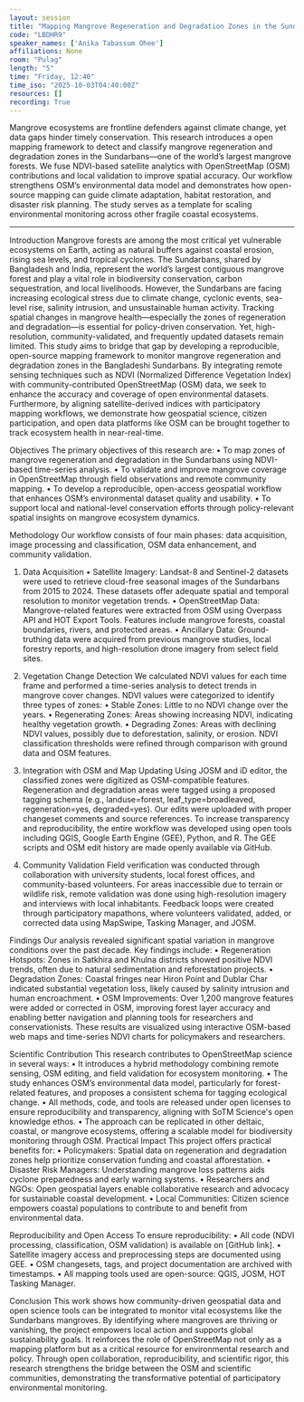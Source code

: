 ```yaml
---
layout: session
title: "Mapping Mangrove Regeneration and Degradation Zones in the Sundarbans Using OpenStreetMap and Remote Sensing"
code: "LBDHR9"
speaker_names: ['Anika Tabassum Ohee']
affiliations: None
room: "Pulag"
length: "5"
time: "Friday, 12:40"
time_iso: "2025-10-03T04:40:00Z"
resources: []
recording: True
---
```


Mangrove ecosystems are frontline defenders against climate change, yet data gaps hinder timely conservation. This research introduces a open mapping framework to detect and classify mangrove regeneration and degradation zones in the Sundarbans—one of the world’s largest mangrove forests. We fuse NDVI-based satellite analytics with OpenStreetMap (OSM) contributions and local validation to improve spatial accuracy. Our workflow strengthens OSM’s environmental data model and demonstrates how open-source mapping can guide climate adaptation, habitat restoration, and disaster risk planning. The study serves as a template for scaling environmental monitoring across other fragile coastal ecosystems.

<hr>

Introduction
Mangrove forests are among the most critical yet vulnerable ecosystems on Earth, acting as natural buffers against coastal erosion, rising sea levels, and tropical cyclones. The Sundarbans, shared by Bangladesh and India, represent the world’s largest contiguous mangrove forest and play a vital role in biodiversity conservation, carbon sequestration, and local livelihoods. However, the Sundarbans are facing increasing ecological stress due to climate change, cyclonic events, sea-level rise, salinity intrusion, and unsustainable human activity. Tracking spatial changes in mangrove health—especially the zones of regeneration and degradation—is essential for policy-driven conservation. Yet, high-resolution, community-validated, and frequently updated datasets remain limited.
This study aims to bridge that gap by developing a reproducible, open-source mapping framework to monitor mangrove regeneration and degradation zones in the Bangladeshi Sundarbans. By integrating remote sensing techniques such as NDVI (Normalized Difference Vegetation Index) with community-contributed OpenStreetMap (OSM) data, we seek to enhance the accuracy and coverage of open environmental datasets. Furthermore, by aligning satellite-derived indices with participatory mapping workflows, we demonstrate how geospatial science, citizen participation, and open data platforms like OSM can be brought together to track ecosystem health in near-real-time.

Objectives
The primary objectives of this research are:
•	To map zones of mangrove regeneration and degradation in the Sundarbans using NDVI-based time-series analysis.
•	To validate and improve mangrove coverage in OpenStreetMap through field observations and remote community mapping.
•	To develop a reproducible, open-access geospatial workflow that enhances OSM’s environmental dataset quality and usability.
•	To support local and national-level conservation efforts through policy-relevant spatial insights on mangrove ecosystem dynamics.

Methodology
Our workflow consists of four main phases: data acquisition, image processing and classification, OSM data enhancement, and community validation.

1. Data Acquisition
•	Satellite Imagery: Landsat-8 and Sentinel-2 datasets were used to retrieve cloud-free seasonal images of the Sundarbans from 2015 to 2024. These datasets offer adequate spatial and temporal resolution to monitor vegetation trends.
•	OpenStreetMap Data: Mangrove-related features were extracted from OSM using Overpass API and HOT Export Tools. Features include mangrove forests, coastal boundaries, rivers, and protected areas.
•	Ancillary Data: Ground-truthing data were acquired from previous mangrove studies, local forestry reports, and high-resolution drone imagery from select field sites.

2. Vegetation Change Detection
We calculated NDVI values for each time frame and performed a time-series analysis to detect trends in mangrove cover changes. NDVI values were categorized to identify three types of zones:
•	Stable Zones: Little to no NDVI change over the years.
•	Regenerating Zones: Areas showing increasing NDVI, indicating healthy vegetation growth.
•	Degrading Zones: Areas with declining NDVI values, possibly due to deforestation, salinity, or erosion.
NDVI classification thresholds were refined through comparison with ground data and OSM features.

3. Integration with OSM and Map Updating
Using JOSM and iD editor, the classified zones were digitized as OSM-compatible features. Regeneration and degradation areas were tagged using a proposed tagging schema (e.g., landuse=forest, leaf_type=broadleaved, regeneration=yes, degraded=yes). Our edits were uploaded with proper changeset comments and source references.
To increase transparency and reproducibility, the entire workflow was developed using open tools including QGIS, Google Earth Engine (GEE), Python, and R. The GEE scripts and OSM edit history are made openly available via GitHub.

4. Community Validation
Field verification was conducted through collaboration with university students, local forest offices, and community-based volunteers. For areas inaccessible due to terrain or wildlife risk, remote validation was done using high-resolution imagery and interviews with local inhabitants. Feedback loops were created through participatory mapathons, where volunteers validated, added, or corrected data using MapSwipe, Tasking Manager, and JOSM.

Findings
Our analysis revealed significant spatial variation in mangrove conditions over the past decade. Key findings include:
•	Regeneration Hotspots: Zones in Satkhira and Khulna districts showed positive NDVI trends, often due to natural sedimentation and reforestation projects.
•	Degradation Zones: Coastal fringes near Hiron Point and Dublar Char indicated substantial vegetation loss, likely caused by salinity intrusion and human encroachment.
•	OSM Improvements: Over 1,200 mangrove features were added or corrected in OSM, improving forest layer accuracy and enabling better navigation and planning tools for researchers and conservationists.
These results are visualized using interactive OSM-based web maps and time-series NDVI charts for policymakers and researchers.

Scientific Contribution
This research contributes to OpenStreetMap science in several ways:
•	It introduces a hybrid methodology combining remote sensing, OSM editing, and field validation for ecosystem monitoring.
•	The study enhances OSM’s environmental data model, particularly for forest-related features, and proposes a consistent schema for tagging ecological change.
•	All methods, code, and tools are released under open licenses to ensure reproducibility and transparency, aligning with SoTM Science's open knowledge ethos.
•	The approach can be replicated in other deltaic, coastal, or mangrove ecosystems, offering a scalable model for biodiversity monitoring through OSM.
Practical Impact
This project offers practical benefits for:
•	Policymakers: Spatial data on regeneration and degradation zones help prioritize conservation funding and coastal afforestation.
•	Disaster Risk Managers: Understanding mangrove loss patterns aids cyclone preparedness and early warning systems.
•	Researchers and NGOs: Open geospatial layers enable collaborative research and advocacy for sustainable coastal development.
•	Local Communities: Citizen science empowers coastal populations to contribute to and benefit from environmental data.

Reproducibility and Open Access
To ensure reproducibility:
•	All code (NDVI processing, classification, OSM validation) is available on [GitHub link].
•	Satellite imagery access and preprocessing steps are documented using GEE.
•	OSM changesets, tags, and project documentation are archived with timestamps.
•	All mapping tools used are open-source: QGIS, JOSM, HOT Tasking Manager.

Conclusion
This work shows how community-driven geospatial data and open science tools can be integrated to monitor vital ecosystems like the Sundarbans mangroves. By identifying where mangroves are thriving or vanishing, the project empowers local action and supports global sustainability goals. It reinforces the role of OpenStreetMap not only as a mapping platform but as a critical resource for environmental research and policy.
Through open collaboration, reproducibility, and scientific rigor, this research strengthens the bridge between the OSM and scientific communities, demonstrating the transformative potential of participatory environmental monitoring.

